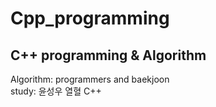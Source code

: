 # Cpp_programming
## C++ programming & Algorithm

Algorithm: programmers and baekjoon <br>
study: 윤성우 열혈 C++
